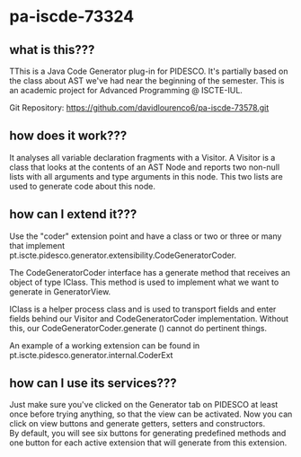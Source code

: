﻿# 
# pa-iscde-73324

##  what is this???

TThis is a Java Code Generator plug-in for PIDESCO. It's partially based on the class about AST we've had near the beginning of the semester. This is an academic project for Advanced Programming @ ISCTE-IUL.

Git Repository: https://github.com/davidlourenco6/pa-iscde-73578.git

## how does it work???

It analyses all variable declaration fragments with a Visitor.
A Visitor is a class that looks at the contents of an AST Node  and reports two non-null lists with all arguments and type arguments in this node.
This two lists are used to generate code about this node.

## how can I extend it???

Use the "coder" extension point and have a class or two or three or many that implement
pt.iscte.pidesco.generator.extensibility.CodeGeneratorCoder.

The CodeGeneratorCoder interface has a generate method that receives an object of type IClass. This method is used to implement what we want to generate in GeneratorView. 
  
IClass is a helper process class and is used to transport fields and enter fields behind our Visitor and CodeGeneratorCoder implementation. Without this, our CodeGeneratorCoder.generate () cannot do pertinent things.

An example of a working extension can be found in pt.iscte.pidesco.generator.internal.CoderExt

## how can I use its services???

Just make sure you've clicked on the Generator tab on PIDESCO at least once before trying anything, so that the view can be activated.
Now you can click on view buttons and generate getters, setters and constructors.  
By default, you will see six buttons for generating predefined methods and one button for each active extension that will generate from this extension.

